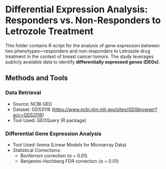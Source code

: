 # Differential Expression Analysis: Responders vs. Non-Responders to Letrozole Treatment 
This folder contains R script for the analysis of gene expression between two phenotypes—responders and non-responders to Letrozole drug treatment in the context of breast cancer tumors. 
The study leverages publicly available data to identify **differentially expressed genes (DEGs)**.

## Methods and Tools
### Data Retrieval
- Source: NCBI GEO
- Dataset: GDS3116 (https://www.ncbi.nlm.nih.gov/sites/GDSbrowser?acc=GDS3116)
- Tool Used: GEOQuery (R package)
       
### Differential Gene Expression Analysis
- Tool Used: limma (Linear Models for Microarray Data)
- Statistical Corrections:
  - Bonferroni correction (α = 0.01)
  - Benjamini-Hochberg FDR correction (α = 0.01)
